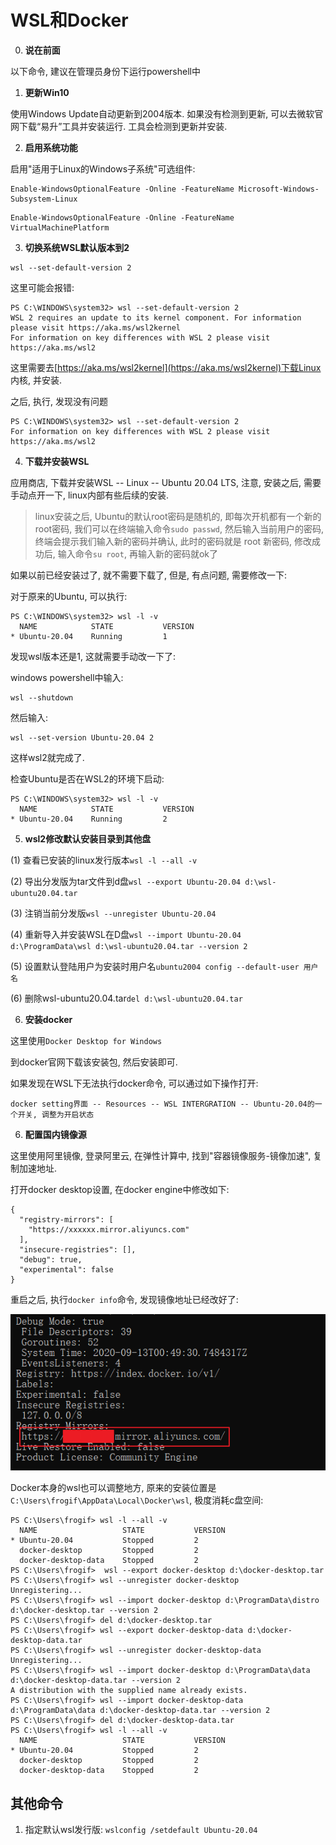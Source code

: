 # WSL和Docker

0. **说在前面**

以下命令, 建议在管理员身份下运行powershell中

1. **更新Win10**

使用Windows Update自动更新到2004版本. 如果没有检测到更新, 可以去微软官网下载“易升”工具并安装运行. 工具会检测到更新并安装.

2. **启用系统功能**

启用"适用于Linux的Windows子系统"可选组件:

```
Enable-WindowsOptionalFeature -Online -FeatureName Microsoft-Windows-Subsystem-Linux
```

<!--启用“虚拟机平台”可选组件:-->

```
Enable-WindowsOptionalFeature -Online -FeatureName VirtualMachinePlatform
```

3. **切换系统WSL默认版本到2**

```
wsl --set-default-version 2
```

这里可能会报错:

```
PS C:\WINDOWS\system32> wsl --set-default-version 2
WSL 2 requires an update to its kernel component. For information please visit https://aka.ms/wsl2kernel
For information on key differences with WSL 2 please visit https://aka.ms/wsl2
```

这里需要去[https://aka.ms/wsl2kernel](https://aka.ms/wsl2kernel)下载Linux 内核, 并安装.

之后, 执行, 发现没有问题

```
PS C:\WINDOWS\system32> wsl --set-default-version 2
For information on key differences with WSL 2 please visit https://aka.ms/wsl2
```

4. **下载并安装WSL**

应用商店, 下载并安装WSL -- Linux -- Ubuntu 20.04 LTS, 注意, 安装之后, 需要手动点开一下, linux内部有些后续的安装.

> linux安装之后, Ubuntu的默认root密码是随机的, 即每次开机都有一个新的root密码, 我们可以在终端输入命令```sudo passwd```, 然后输入当前用户的密码, 终端会提示我们输入新的密码并确认, 此时的密码就是 root 新密码, 修改成功后, 输入命令```su root```, 再输入新的密码就ok了

如果以前已经安装过了, 就不需要下载了, 但是, 有点问题, 需要修改一下:

对于原来的Ubuntu, 可以执行:

```
PS C:\WINDOWS\system32> wsl -l -v
  NAME            STATE           VERSION
* Ubuntu-20.04    Running         1
```

发现wsl版本还是1, 这就需要手动改一下了:

windows powershell中输入:

```
wsl --shutdown
```

然后输入:

```
wsl --set-version Ubuntu-20.04 2
```

这样wsl2就完成了.

检查Ubuntu是否在WSL2的环境下启动:

```
PS C:\WINDOWS\system32> wsl -l -v
  NAME            STATE           VERSION
* Ubuntu-20.04    Running         2
```

5. **wsl2修改默认安装目录到其他盘**

(1)  查看已安装的linux发行版本```wsl -l --all -v```

(2)  导出分发版为tar文件到d盘```wsl --export Ubuntu-20.04 d:\wsl-ubuntu20.04.tar```

(3)  注销当前分发版```wsl --unregister Ubuntu-20.04```

(4)  重新导入并安装WSL在D盘```wsl --import Ubuntu-20.04 d:\ProgramData\wsl d:\wsl-ubuntu20.04.tar --version 2```

(5)  设置默认登陆用户为安装时用户名```ubuntu2004 config --default-user 用户名```

(6)  删除wsl-ubuntu20.04.tar```del d:\wsl-ubuntu20.04.tar```

6. **安装docker**

这里使用```Docker Desktop for Windows```

到docker官网下载该安装包, 然后安装即可.

如果发现在WSL下无法执行docker命令, 可以通过如下操作打开:

```
docker setting界面 -- Resources -- WSL INTERGRATION -- Ubuntu-20.04的一个开关, 调整为开启状态
```


6. **配置国内镜像源**
 
这里使用阿里镜像, 登录阿里云, 在弹性计算中, 找到"容器镜像服务-镜像加速", 复制加速地址.

打开docker desktop设置, 在docker engine中修改如下:

```
{
  "registry-mirrors": [
    "https://xxxxxx.mirror.aliyuncs.com"
  ],
  "insecure-registries": [],
  "debug": true,
  "experimental": false
}
```

重启之后, 执行```docker info```命令, 发现镜像地址已经改好了:

![image](img/docker_image_address.png)


Docker本身的wsl也可以调整地方, 原来的安装位置是```C:\Users\frogif\AppData\Local\Docker\wsl```, 极度消耗c盘空间:
```
PS C:\Users\frogif> wsl -l --all -v
  NAME                   STATE           VERSION
* Ubuntu-20.04           Stopped         2
  docker-desktop         Stopped         2
  docker-desktop-data    Stopped         2
PS C:\Users\frogif>  wsl --export docker-desktop d:\docker-desktop.tar
PS C:\Users\frogif> wsl --unregister docker-desktop
Unregistering...
PS C:\Users\frogif> wsl --import docker-desktop d:\ProgramData\distro d:\docker-desktop.tar --version 2
PS C:\Users\frogif> del d:\docker-desktop.tar
PS C:\Users\frogif> wsl --export docker-desktop-data d:\docker-desktop-data.tar
PS C:\Users\frogif> wsl --unregister docker-desktop-data
Unregistering...
PS C:\Users\frogif> wsl --import docker-desktop d:\ProgramData\data d:\docker-desktop-data.tar --version 2
A distribution with the supplied name already exists.
PS C:\Users\frogif> wsl --import docker-desktop-data d:\ProgramData\data d:\docker-desktop-data.tar --version 2
PS C:\Users\frogif> del d:\docker-desktop-data.tar
PS C:\Users\frogif> wsl -l --all -v
  NAME                   STATE           VERSION
* Ubuntu-20.04           Stopped         2
  docker-desktop         Stopped         2
  docker-desktop-data    Stopped         2
```


## 其他命令

1. 指定默认wsl发行版: ```wslconfig /setdefault Ubuntu-20.04```